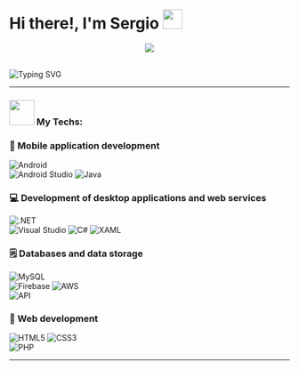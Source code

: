 # Hi there!, I'm Sergio <img src="https://github.com/TheDudeThatCode/TheDudeThatCode/blob/master/Assets/Hi.gif" width="35" />
<p align="center">
  <img src="https://camo.githubusercontent.com/992babdffd8c74a1502de375fbdf7e4d54773242/68747470733a2f2f6d656469612e67697068792e636f6d2f6d656469612f53576f536b4e36447854737a71494b4571762f67697068792e676966"/>
</p>
<br>
<img src="https://readme-typing-svg.demolab.com?font=Fira+Code&pause=1000&width=435&lines=%2B3+years+of+experience" alt="Typing SVG"/>

---

### <img src="https://github.com/TheDudeThatCode/TheDudeThatCode/blob/master/Assets/Developer.gif" width="45" /> My Techs:
<h3>📱 Mobile application development</h3>
  <p>
      <p>
        <img alt="Android" src="https://custom-icon-badges.demolab.com/badge/Android-3DDC84.svg?logo=android&logoColor=white">
        <br>
        <img alt="Android Studio" src="https://custom-icon-badges.demolab.com/badge/Android%20Studio-008678.svg?logo=androidstudio&logoColor=white">
        <img alt="Java" src="https://custom-icon-badges.demolab.com/badge/Java-007396.svg?logo=java&logoColor=white">
        <!--<img alt="Kotlin" src="https://custom-icon-badges.demolab.com/badge/Kotlin-purple.svg?logo=kotlin&logoColor=white">
        <img alt="C++" src="https://custom-icon-badges.demolab.com/badge/C++-blue.svg?logo=cpp2&logoColor=white">
      </p>
      <p>
        <img alt="iOS" src="https://custom-icon-badges.demolab.com/badge/iOS-grey.svg?logo=ios&logoColor=white">
        <br>
        <img alt="Xcode" src="https://custom-icon-badges.demolab.com/badge/Xcode-blue.svg?logo=xcode&logoColor=white">
        <img alt="Swift" src="https://custom-icon-badges.demolab.com/badge/Swift-yellow.svg?logo=swift&logoColor=white">-->
      </p>
  </p>
  <h3>💻 Development of desktop applications and web services</h3>
  <p>
      <p>
        <img alt=".NET" src="https://custom-icon-badges.demolab.com/badge/.NET-512bd4.svg?logo=.net&logoColor=white">
        <br>
        <img alt="Visual Studio" src="https://custom-icon-badges.demolab.com/badge/Visual%20Studio-5d2b90.svg?logo=visualstudio&logoColor=white">
        <img alt="C#" src="https://custom-icon-badges.demolab.com/badge/C%23-68217A.svg?logo=cs2&logoColor=white">
        <img alt="XAML" src="https://custom-icon-badges.demolab.com/badge/XAML-red.svg?logo=xaml&logoColor=white">
      </p>
      <p>
        <!--<img alt="Python" src="https://custom-icon-badges.demolab.com/badge/Python-a4c330.svg?logo=python&logoColor=white">-->
      </p>
  </p>
    <h3>🗒 Databases and data storage</h3>
  <p>
      <p>
        <img alt="MySQL" src="https://custom-icon-badges.demolab.com/badge/MySQL-00f.svg?logo=mysql2&logoColor=white">
        <br>
        <!--<img alt="MongoDB" src="https://custom-icon-badges.demolab.com/badge/MongoDB-4ea94b.svg?logo=mongodb&logoColor=white">
        <br>-->
        <img alt="Firebase" src="https://custom-icon-badges.demolab.com/badge/Firebase-yellow.svg?logo=firebase&logoColor=white">
        <img alt="AWS" src="https://custom-icon-badges.demolab.com/badge/AWS-red.svg?logo=aws&logoColor=white">
        <br>
        <img alt="API" src="https://custom-icon-badges.demolab.com/badge/API%20Rest-brown.svg?logo=api&logoColor=white">
      </p>
  </p>
      <h3>📶 Web development</h3>
  <p>
      <p>
        <img alt="HTML5" src="https://custom-icon-badges.demolab.com/badge/HTML5-E34F26.svg?logo=html5&logoColor=white">
        <img alt="CSS3" src="https://custom-icon-badges.demolab.com/badge/CSS3-1572B6.svg?logo=css3&logoColor=white">
        <br>
        <img alt="PHP" src="https://custom-icon-badges.demolab.com/badge/PHP-777BB4.svg?logo=php&logoColor=white">
        <br>
        <!--<img alt="Angular" src="https://custom-icon-badges.demolab.com/badge/Angular-red.svg?logo=angular&logoColor=white">
        <img alt="JavaScript" src="https://custom-icon-badges.demolab.com/badge/JavaScript-F7DF1E.svg?logo=javascript&logoColor=white">
        <img alt="Node.js" src="https://custom-icon-badges.demolab.com/badge/Node.js-43853D.svg?logo=nodejs&logoColor=white">-->   
      </p>
  </p>
  
---
  

